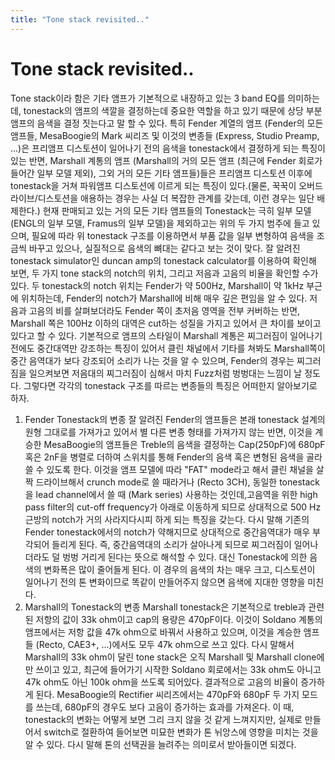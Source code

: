 ```yaml
---
title: "Tone stack revisited.."
---
```

# Tone stack revisited..

Tone stack이라 함은 기타 앰프가 기본적으로 내장하고 있는 3 band EQ를 의미하는데, tonestack의 앰프의 색깔을 결정하는데 중요한 역할을 하고 있기 때문에 상당 부분 앰프의 음색을 결정 짓는다고 말 할 수 있다. 특히 Fender 계열의 앰프 (Fender의 모든 앰프들, MesaBoogie의 Mark 씨리즈 및 이것의 변종들 (Express, Studio Preamp, ...)은 프리앰프 디스토션이 일어나기 전의 음색을 tonestack에서 결정하게 되는 특징이 있는 반면, Marshall 계통의 앰프 (Marshall의 거의 모든 앰프 (최근에 Fender 회로가 들어간 일부 모델 제외), 그외 거의 모든 기타 앰프들)들은 프리앰프 디스토션 이후에 tonestack을 거쳐 파워앰프 디스토션에 이르게 되는 특징이 있다.(물론, 꾹꾹이 오버드라이브/디스토션을 애용하는 경우는 사실 더 복잡한 관계를 갖는데, 이런 경우는 일단 배제한다.)
현재 판매되고 있는 거의 모든 기타 앰프들의 Tonestack는 극히 일부 모델(ENGL의 일부 모델, Framus의 일부 모델)을 제외하고는 위의 두 가지 범주에 들고 있으며, 필요에 따라 위 tonestack 구조를 이용하면서 부품 값을 일부 변형하여 음색을 조금씩 바꾸고 있으나, 실질적으로 음색의 뼈대는 같다고 보는 것이 맞다.
잘 알려진 tonestack simulator인 duncan amp의 tonestack calculator를 이용하여 확인해 보면, 두 가지 tone stack의 notch의 위치, 그리고 저음과 고음의 비율을 확인할 수가 있다. 두 tonestack의 notch 위치는 Fender가 약 500Hz, Marshall이 약 1kHz 부근에 위치하는데, Fender의 notch가 Marshall에 비해 매우 깊은 편임을 알 수 있다.
저음과 고음의 비를 살펴보더라도 Fender 쪽이 초저음 영역을 전부 커버하는 반면, Marshall 쪽은 100Hz 이하의 대역은 cut하는 성질을 가지고 있어서 큰 차이를 보이고 있다고 할 수 있다. 기본적으로 앰프의 스타일이 Marshall 계통은 찌그러짐이 일어나기 전에도 중간대역만 강조하는 특징이 있어서 클린 채널에서 기타를 쳐봐도 Marshall쪽이 중간 음역대가 보다 강조되어 소리가 나는 것을 알 수 있으며, Fender의 경우는 찌그러짐을 일으켜보면 저음대의 찌그러짐이 심해서 마치 Fuzz처럼 벙벙대는 느낌이 날 정도다.
그렇다면 각각의 tonestack 구조를 따르는 변종들의 특징은 어떠한지 알아보기로 하자.
1) Fender Tonestack의 변종
잘 알려진 Fender의 앰프들은 본래 tonestack 설계의 원형 그대로를 가져가고 있어서 별 다른 변종 형태를 가져가지 않는 반면, 이것을 계승한 MesaBoogie의 앰프들은 Treble의 음색을 결정하는 Cap(250pF)에 680pF 혹은 2nF을 병렬로 더하여 스위치를 통해 Fender의 음색 혹은 변형된 음색을 골라 쓸 수 있도록 한다. 이것을 앰프 모델에 따라 "FAT" mode라고 해서 클린 채널을 살짝 드라이브해서 crunch mode로 쓸 때라거나 (Recto 3CH), 동일한 tonestack을 lead channel에서 쓸 때 (Mark series) 사용하는 것인데,고음역을 위한 high pass filter의 cut-off frequency가 아래로 이동하게 되므로 상대적으로 500 Hz 근방의 notch가 거의 사라지다시피 하게 되는 특징을 갖는다. 다시 말해 기존의 Fender tonestack에서의 notch가 약해지므로 상대적으로 중간음역대가 매우 부각되어 들리게 된다. 즉, 중간음역대의 소리가 살아나게 되므로 찌그러짐이 일어나더라도 덜 벙벙 거리게 된다는 뜻으로 해석할 수 있다. 대신 Tonestack에 의한 음색의 변화폭은 많이 줄어들게 된다.
이 경우의 음색의 차는 매우 크고, 디스토션이 일어나기 전의 톤 변화이므로 똑같이 만들어주지 않으면 음색에 지대한 영향을 미친다. 
2) Marshall의 Tonestack의 변종
Marshall tonestack은 기본적으로 treble과 관련된 저항의 값이 33k ohm이고 cap의 용량은 470pF이다. 이것이 Soldano 계통의 앰프에서는 저항 값을 47k ohm으로 바꿔서 사용하고 있으며, 이것을 계승한 앰프들 (Recto, CAE3+, ...)에서도 모두 47k ohm으로 쓰고 있다. 다시 말해서 Marshall의 33k ohm이 달린 tone stack은 오직 Marshall 및 Marshall clone에만 쓰이고 있고, 최근에 들어가기 시작한 Soldano 회로에서는 33k ohm도 아니고 47k ohm도 아닌 100k ohm을 쓰도록 되어있다. 결과적으로 고음의 비율이 증가하게 된다. MesaBoogie의 Rectifier 씨리즈에서는 470pF와 680pF 두 가지 모드를 쓰는데, 680pF의 경우도 보다 고음이 증가하는 효과를 가져온다. 
이 때, tonestack의 변화는 어떻게 보면 그리 크지 않을 것 같게 느껴지지만, 실제로 만들어서 switch로 절환하여 들어보면 미묘한 변화가 톤 뉘앙스에 영향을 미치는 것을 알 수 있다. 다시 말해 톤의 선택권을 늘려주는 의미로서 받아들이면 되겠다. 


